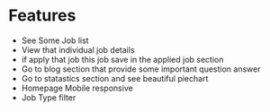# Features 
* See Some Job list
* View that individual job details
* if apply that job this job save in the applied job section
* Go to blog section that provide some important question answer
* Go to statastics section and see beautiful piechart
* Homepage Mobile responsive 
* Job Type filter


